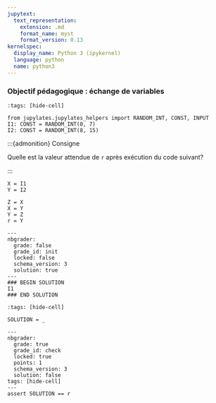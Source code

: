 ```yaml
---
jupytext:
  text_representation:
    extension: .md
    format_name: myst
    format_version: 0.13
kernelspec:
  display_name: Python 3 (ipykernel)
  language: python
  name: python3
---
```


### Objectif pédagogique : échange de variables

```{code-cell} ipython3
:tags: [hide-cell]

from jupylates.jupylates_helpers import RANDOM_INT, CONST, INPUT
I1: CONST = RANDOM_INT(0, 7)
I2: CONST = RANDOM_INT(8, 15)
```

:::{admonition} Consigne

Quelle est la valeur attendue de `r` après exécution du code suivant?

:::

```{code-cell} ipython3
X = I1
Y = I2

Z = X
X = Y
Y = Z
r = Y
```

```{code-cell} ipython3
---
nbgrader:
  grade: false
  grade_id: init
  locked: false
  schema_version: 3
  solution: true
---
### BEGIN SOLUTION
I1
### END SOLUTION
```

```{code-cell} ipython3
:tags: [hide-cell]

SOLUTION = _
```

```{code-cell} ipython3
---
nbgrader:
  grade: true
  grade_id: check
  locked: true
  points: 1
  schema_version: 3
  solution: false
tags: [hide-cell]
---
assert SOLUTION == r
```
